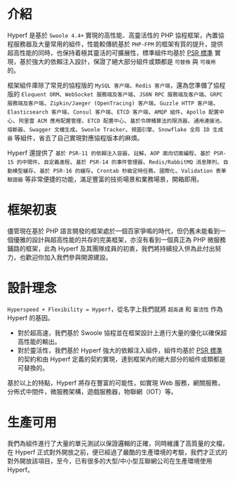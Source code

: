 # 介紹

Hyperf 是基於 `Swoole 4.4+` 實現的高性能、高靈活性的 PHP 協程框架，內置協程服務器及大量常用的組件，性能較傳統基於 `PHP-FPM` 的框架有質的提升，提供超高性能的同時，也保持着極其靈活的可擴展性，標準組件均基於 [PSR 標準](https://www.php-fig.org/psr) 實現，基於強大的依賴注入設計，保證了絕大部分組件或類都是 `可替換` 與 `可複用` 的。
   
框架組件庫除了常見的協程版的 `MySQL 客户端`、`Redis 客户端`，還為您準備了協程版的 `Eloquent ORM`、`WebSocket 服務端及客户端`、`JSON RPC 服務端及客户端`、`GRPC 服務端及客户端`、`Zipkin/Jaeger (OpenTracing) 客户端`、`Guzzle HTTP 客户端`、`Elasticsearch 客户端`、`Consul 客户端`、`ETCD 客户端`、`AMQP 組件`、`Apollo 配置中心`、`阿里雲 ACM 應用配置管理`、`ETCD 配置中心`、`基於令牌桶算法的限流器`、`通用連接池`、`熔斷器`、`Swagger 文檔生成`、`Swoole Tracker`、`視圖引擎`、`Snowflake 全局 ID 生成器` 等組件，省去了自己實現對應協程版本的麻煩。  

Hyperf 還提供了 `基於 PSR-11 的依賴注入容器`、`註解`、`AOP 面向切面編程`、`基於 PSR-15 的中間件`、`自定義進程`、`基於 PSR-14 的事件管理器`、`Redis/RabbitMQ 消息隊列`、`自動模型緩存`、`基於 PSR-16 的緩存`、`Crontab 秒級定時任務`、`國際化`、`Validation 表單驗證器` 等非常便捷的功能，滿足豐富的技術場景和業務場景，開箱即用。

# 框架初衷

儘管現在基於 PHP 語言開發的框架處於一個百家爭鳴的時代，但仍舊未能看到一個優雅的設計與超高性能的共存的完美框架，亦沒有看到一個真正為 PHP 微服務鋪路的框架，此為 Hyperf 及其團隊成員的初衷，我們將持續投入併為此付出努力，也歡迎你加入我們參與開源建設。

# 設計理念

`Hyperspeed + Flexibility = Hyperf`，從名字上我們就將 `超高速` 和 `靈活性` 作為 Hyperf 的基因。
   
- 對於超高速，我們基於 Swoole 協程並在框架設計上進行大量的優化以確保超高性能的輸出。   
- 對於靈活性，我們基於 Hyperf 強大的依賴注入組件，組件均基於 [PSR 標準](https://www.php-fig.org/psr) 的契約和由 Hyperf 定義的契約實現，達到框架內的絕大部分的組件或類都是可替換的。   

基於以上的特點，Hyperf 將存在豐富的可能性，如實現 Web 服務，網關服務，分佈式中間件，微服務架構，遊戲服務器，物聯網（IOT）等。

# 生產可用

我們為組件進行了大量的單元測試以保證邏輯的正確，同時維護了高質量的文檔，在 Hyperf 正式對外開放之前，便已經過了嚴酷的生產環境的考驗，我們才正式的對外開放該項目，至今，已有很多的大型/中小型互聯網公司在生產環境使用 Hyperf。
